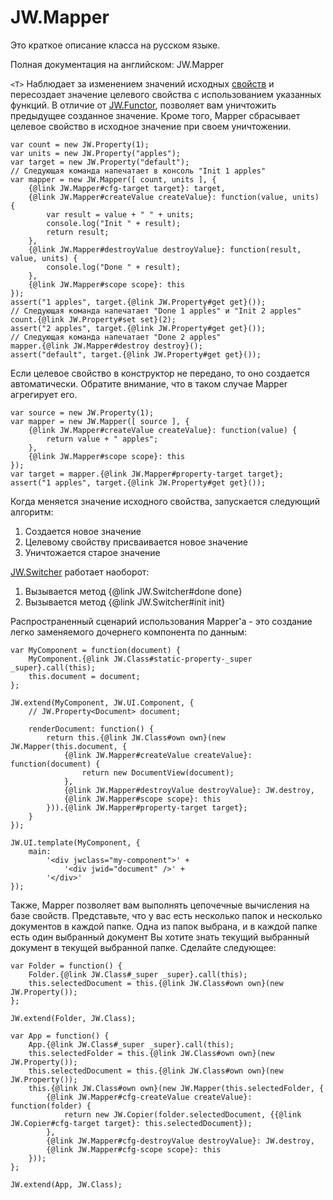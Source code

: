 ﻿# JW.Mapper

Это краткое описание класса на русском языке.

Полная документация на английском: JW.Mapper

`<T>` Наблюдает за изменением значений исходных [свойств](#!/guide/rujwproperty) и пересоздает значение целевого
свойства с использованием указанных функций. В отличие от [JW.Functor](#!/guide/rujwfunctor), позволяет вам уничтожить
предыдущее созданное значение. Кроме того, Mapper сбрасывает целевое свойство в исходное значение при своем уничтожении.

    var count = new JW.Property(1);
    var units = new JW.Property("apples");
    var target = new JW.Property("default");
    // Следующая команда напечатает в консоль "Init 1 apples"
    var mapper = new JW.Mapper([ count, units ], {
        {@link JW.Mapper#cfg-target target}: target,
        {@link JW.Mapper#createValue createValue}: function(value, units) {
            var result = value + " " + units;
            console.log("Init " + result);
            return result;
        },
        {@link JW.Mapper#destroyValue destroyValue}: function(result, value, units) {
            console.log("Done " + result);
        },
        {@link JW.Mapper#scope scope}: this
    });
    assert("1 apples", target.{@link JW.Property#get get}());
    // Следующая команда напечатает "Done 1 apples" и "Init 2 apples"
    count.{@link JW.Property#set set}(2);
    assert("2 apples", target.{@link JW.Property#get get}());
    // Следующая команда напечатает "Done 2 apples"
    mapper.{@link JW.Mapper#destroy destroy}();
    assert("default", target.{@link JW.Property#get get}());

Если целевое свойство в конструктор не передано, то оно создается автоматически.
Обратите внимание, что в таком случае Mapper агрегирует его.

    var source = new JW.Property(1);
    var mapper = new JW.Mapper([ source ], {
        {@link JW.Mapper#createValue createValue}: function(value) {
            return value + " apples";
        },
        {@link JW.Mapper#scope scope}: this
    });
    var target = mapper.{@link JW.Mapper#property-target target};
    assert("1 apples", target.{@link JW.Property#get get}());

Когда меняется значение исходного свойства, запускается следующий алгоритм:

1. Создается новое значение
1. Целевому свойству присваивается новое значение
1. Уничтожается старое значение

[JW.Switcher](#!/guide/rujwswitcher) работает наоборот:

1. Вызывается метод {@link JW.Switcher#done done}
1. Вызывается метод {@link JW.Switcher#init init}

Распространенный сценарий использования Mapper'а - это создание легко заменяемого дочернего компонента по данным:

    var MyComponent = function(document) {
        MyComponent.{@link JW.Class#static-property-_super _super}.call(this);
        this.document = document;
    };
    
    JW.extend(MyComponent, JW.UI.Component, {
        // JW.Property<Document> document;
        
        renderDocument: function() {
            return this.{@link JW.Class#own own}(new JW.Mapper(this.document, {
                {@link JW.Mapper#createValue createValue}: function(document) {
                    return new DocumentView(document);
                },
                {@link JW.Mapper#destroyValue destroyValue}: JW.destroy,
                {@link JW.Mapper#scope scope}: this
            })).{@link JW.Mapper#property-target target};
        }
    });
    
    JW.UI.template(MyComponent, {
        main:
            '<div jwclass="my-component">' +
                '<div jwid="document" />' +
            '</div>'
    });

Также, Mapper позволяет вам выполнять цепочечные вычисления на базе свойств. Представьте, что у вас есть несколько
папок и несколько документов в каждой папке. Одна из папок выбрана, и в каждой папке есть один выбранный документ
Вы хотите знать текущий выбранный документ в текущей выбранной папке. Сделайте следующее:

    var Folder = function() {
        Folder.{@link JW.Class#_super _super}.call(this);
        this.selectedDocument = this.{@link JW.Class#own own}(new JW.Property());
    };
    
    JW.extend(Folder, JW.Class);
    
    var App = function() {
        App.{@link JW.Class#_super _super}.call(this);
        this.selectedFolder = this.{@link JW.Class#own own}(new JW.Property());
        this.selectedDocument = this.{@link JW.Class#own own}(new JW.Property());
        this.{@link JW.Class#own own}(new JW.Mapper(this.selectedFolder, {
            {@link JW.Mapper#cfg-createValue createValue}: function(folder) {
                return new JW.Copier(folder.selectedDocument, {{@link JW.Copier#cfg-target target}: this.selectedDocument});
            },
            {@link JW.Mapper#cfg-destroyValue destroyValue}: JW.destroy,
            {@link JW.Mapper#cfg-scope scope}: this
        }));
    };
    
    JW.extend(App, JW.Class);
